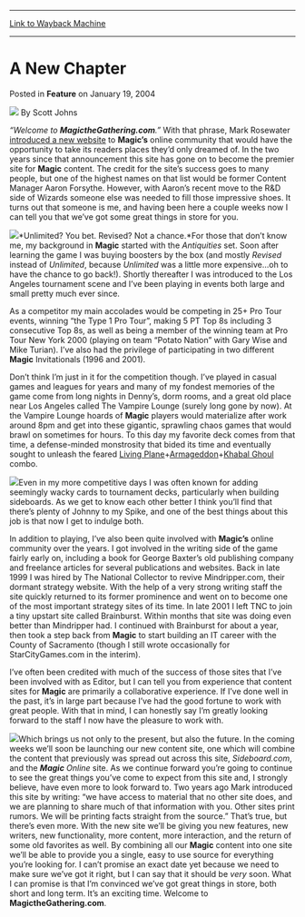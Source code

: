 
---
[Link to Wayback Machine](https://web.archive.org/web/20210429030715/https://magic.wizards.com/en/articles/archive/feature/new-chapter-2004-01-19)

[_metadata_:wayback_url]:- "https://magic.wizards.com/en/articles/archive/feature/new-chapter-2004-01-19"
[_metadata_:wayback_raw_url]:- "https://web.archive.org/web/20210429030715id_/https://magic.wizards.com/en/articles/archive/feature/new-chapter-2004-01-19"
[_metadata_:wayback_capture_timestamp]:- "2021-04-29 03:07:15+00:00"
[_metadata_:publish_date]:- "2004-01-19"
[_metadata_:description]:- "“Welcome to MagictheGathering.com.” With that phrase, Mark Rosewater introduced a new website to Magic’s online community that would have the opportunity to take its readers places they’d only dreamed of. In the two years since that announcement this site has gone on to become the premier site for Magic content. The credit for the site’s success goes to many people, but one of"
[_metadata_:generator]:- "Drupal 7 (http://drupal.org)"
---


A New Chapter
=============



 Posted in **Feature**
 on January 19, 2004 






![](https://media.magic.wizards.com/styles/auth_small/public/images/person/authorpic_scottjohns.jpg)
By Scott Johns











*“Welcome to **MagictheGathering.com**.”* With that phrase, Mark Rosewater [introduced a new website](/en/articles/archive/beginning-2002-01-02-0) to **Magic’s** online community that would have the opportunity to take its readers places they’d only dreamed of. In the two years since that announcement this site has gone on to become the premier site for **Magic** content. The credit for the site’s success goes to many people, but one of the highest names on that list would be former Content Manager Aaron Forsythe. However, with Aaron’s recent move to the R&D side of Wizards someone else was needed to fill those impressive shoes. It turns out that someone is me, and having been here a couple weeks now I can tell you that we’ve got some great things in store for you. 

![](https://media.magic.wizards.com/image_legacy_migration/magic/images/mtgcom/fcpics/features/192_moxes.jpg)*Unlimited? You bet. Revised? Not a chance.*For those that don’t know me, my background in **Magic** started with the *Antiquities* set. Soon after learning the game I was buying boosters by the box (and mostly *Revised* instead of *Unlimited*, because *Unlimited* was a little more expensive…oh to have the chance to go back!). Shortly thereafter I was introduced to the Los Angeles tournament scene and I’ve been playing in events both large and small pretty much ever since.

As a competitor my main accolades would be competing in 25+ Pro Tour events, winning “the Type 1 Pro Tour”, making 5 PT Top 8s including 3 consecutive Top 8s, as well as being a member of the winning team at Pro Tour New York 2000 (playing on team “Potato Nation” with Gary Wise and Mike Turian). I’ve also had the privilege of participating in two different **Magic** Invitationals (1996 and 2001). 

Don’t think I’m just in it for the competition though. I’ve played in casual games and leagues for years and many of my fondest memories of the game come from long nights in Denny’s, dorm rooms, and a great old place near Los Angeles called The Vampire Lounge (surely long gone by now). At the Vampire Lounge hoards of **Magic** players would materialize after work around 8pm and get into these gigantic, sprawling chaos games that would brawl on sometimes for hours. To this day my favorite deck comes from that time, a defense-minded monstrosity that bided its time and eventually sought to unleash the feared [Living Plane](http://gatherer.wizards.com/Pages/Card/Details.aspx?name=Living+Plane)+[Armageddon](http://gatherer.wizards.com/Pages/Card/Details.aspx?name=Armageddon)+[Khabal Ghoul](http://gatherer.wizards.com/Pages/Card/Details.aspx?name=Khabal+Ghoul) combo. 

![](https://media.magic.wizards.com/image_legacy_migration/magic/images/mtgcom/fcpics/features/192_combo.jpg)Even in my more competitive days I was often known for adding seemingly wacky cards to tournament decks, particularly when building sideboards. As we get to know each other better I think you’ll find that there’s plenty of Johnny to my Spike, and one of the best things about this job is that now I get to indulge both. 

In addition to playing, I’ve also been quite involved with **Magic’s** online community over the years. I got involved in the writing side of the game fairly early on, including a book for George Baxter’s old publishing company and freelance articles for several publications and websites. Back in late 1999 I was hired by The National Collector to revive Mindripper.com, their dormant strategy website. With the help of a very strong writing staff the site quickly returned to its former prominence and went on to become one of the most important strategy sites of its time. In late 2001 I left TNC to join a tiny upstart site called Brainburst. Within months that site was doing even better than Mindripper had. I continued with Brainburst for about a year, then took a step back from **Magic** to start building an IT career with the County of Sacramento (though I still wrote occasionally for StarCityGames.com in the interim). 

I’ve often been credited with much of the success of those sites that I’ve been involved with as Editor, but I can tell you from experience that content sites for **Magic** are primarily a collaborative experience. If I’ve done well in the past, it’s in large part because I’ve had the good fortune to work with great people. With that in mind, I can honestly say I’m greatly looking forward to the staff I now have the pleasure to work with. 

![](https://media.magic.wizards.com/image_legacy_migration/magic/images/mtgcom/fcpics/features/192_logos.jpg)Which brings us not only to the present, but also the future. In the coming weeks we’ll soon be launching our new content site, one which will combine the content that previously was spread out across this site, *Sideboard.com*, and the ***Magic** Online* site. As we continue forward you’re going to continue to see the great things you’ve come to expect from this site and, I strongly believe, have even more to look forward to. Two years ago Mark introduced this site by writing: “we have access to material that no other site does, and we are planning to share much of that information with you. Other sites print rumors. We will be printing facts straight from the source.” That’s true, but there’s even more. With the new site we’ll be giving you new features, new writers, new functionality, more content, more interaction, and the return of some old favorites as well. By combining all our **Magic** content into one site we’ll be able to provide you a single, easy to use source for everything you’re looking for. I can’t promise an exact date yet because we need to make sure we’ve got it right, but I can say that it should be *very* soon. What I can promise is that I’m convinced we’ve got great things in store, both short and long term. It’s an exciting time. Welcome to **MagictheGathering.com**. 







